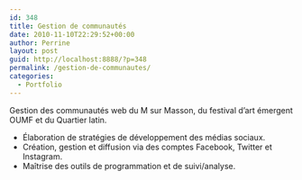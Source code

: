 ```yaml
---
id: 348
title: Gestion de communautés
date: 2010-11-10T22:29:52+00:00
author: Perrine
layout: post
guid: http://localhost:8888/?p=348
permalink: /gestion-de-communautes/
categories:
  - Portfolio
---
```

<!--more-->Gestion des communautés web du M sur Masson, du festival d&rsquo;art émergent OUMF et du Quartier latin.

  * Élaboration de stratégies de développement des médias sociaux.
  * Création, gestion et diffusion via des comptes Facebook, Twitter et Instagram.
  * Maîtrise des outils de programmation et de suivi/analyse.